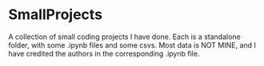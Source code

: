 # SmallProjects
A collection of small coding projects I have done. Each is a standalone folder, with some .ipynb files and some csvs. Most data is NOT MINE, and I have credited the authors in the corresponding .ipynb file.

